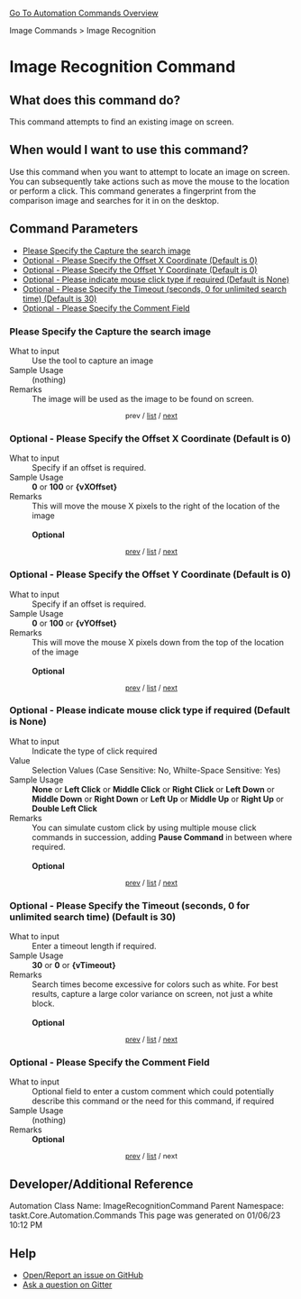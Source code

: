 <!--TITLE: Image Recognition Command -->
<!-- SUBTITLE: a command in the Image Commands group. -->
[Go To Automation Commands Overview](/automation-commands.md)


Image Commands &gt; Image Recognition


# Image Recognition Command


## What does this command do?
This command attempts to find an existing image on screen.


## When would I want to use this command?
Use this command when you want to attempt to locate an image on screen.  You can subsequently take actions such as move the mouse to the location or perform a click.  This command generates a fingerprint from the comparison image and searches for it in on the desktop.


<a id="param_list"></a>
## Command Parameters
- [Please Specify the Capture the search image](#param_0)
- [Optional - Please Specify the Offset X Coordinate (Default is 0)](#param_1)
- [Optional - Please Specify the Offset Y Coordinate (Default is 0)](#param_2)
- [Optional - Please indicate mouse click type if required (Default is None)](#param_3)
- [Optional - Please Specify the Timeout (seconds, 0 for unlimited search time) (Default is 30)](#param_4)
- [Optional - Please Specify the Comment Field](#param_5)


<a id="param_0"></a>
### Please Specify the Capture the search image


<dl>
<dt>What to input</dt><dd>Use the tool to capture an image</dd>
<dt>Sample Usage</dt><dd>(nothing)</dd>
<dt>Remarks</dt><dd>The image will be used as the image to be found on screen.</dd>
</dl>




<div style="font-size: 90%; text-align: center">


prev / [list](#param_list) / [next](#param_1)


</div>


<a id="param_1"></a>
### Optional - Please Specify the Offset X Coordinate (Default is 0)


<dl>
<dt>What to input</dt><dd>Specify if an offset is required.</dd>
<dt>Sample Usage</dt><dd><strong>0</strong> or <strong>100</strong> or <strong>{vXOffset}</strong></dd>
<dt>Remarks</dt><dd>This will move the mouse X pixels to the right of the location of the image<br><br>
<strong>Optional</strong><br></dd>
</dl>




<div style="font-size: 90%; text-align: center">


[prev](#param_1) / [list](#param_list) / [next](#param_2)


</div>


<a id="param_2"></a>
### Optional - Please Specify the Offset Y Coordinate (Default is 0)


<dl>
<dt>What to input</dt><dd>Specify if an offset is required.</dd>
<dt>Sample Usage</dt><dd><strong>0</strong> or <strong>100</strong> or <strong>{vYOffset}</strong></dd>
<dt>Remarks</dt><dd>This will move the mouse X pixels down from the top of the location of the image<br><br>
<strong>Optional</strong><br></dd>
</dl>




<div style="font-size: 90%; text-align: center">


[prev](#param_2) / [list](#param_list) / [next](#param_3)


</div>


<a id="param_3"></a>
### Optional - Please indicate mouse click type if required (Default is None)


<dl>
<dt>What to input</dt><dd>Indicate the type of click required</dd>
<dt>Value</dt><dd>Selection Values (Case Sensitive: No, Whilte-Space Sensitive: Yes)</dd>
<dt>Sample Usage</dt><dd><strong>None</strong> or  <strong>Left Click</strong> or  <strong>Middle Click</strong> or  <strong>Right Click</strong> or  <strong>Left Down</strong> or  <strong>Middle Down</strong> or  <strong>Right Down</strong> or  <strong>Left Up</strong> or  <strong>Middle Up</strong> or  <strong>Right Up</strong> or  <strong>Double Left Click</strong></dd>
<dt>Remarks</dt><dd>You can simulate custom click by using multiple mouse click commands in succession, adding <strong>Pause Command</strong> in between where required.<br><br>
<strong>Optional</strong><br></dd>
</dl>




<div style="font-size: 90%; text-align: center">


[prev](#param_3) / [list](#param_list) / [next](#param_4)


</div>


<a id="param_4"></a>
### Optional - Please Specify the Timeout (seconds, 0 for unlimited search time) (Default is 30)


<dl>
<dt>What to input</dt><dd>Enter a timeout length if required.</dd>
<dt>Sample Usage</dt><dd><strong>30</strong> or <strong>0</strong> or <strong>{vTimeout}</strong></dd>
<dt>Remarks</dt><dd>Search times become excessive for colors such as white. For best results, capture a large color variance on screen, not just a white block.<br><br>
<strong>Optional</strong><br></dd>
</dl>




<div style="font-size: 90%; text-align: center">


[prev](#param_4) / [list](#param_list) / [next](#param_5)


</div>


<a id="param_5"></a>
### Optional - Please Specify the Comment Field


<dl>
<dt>What to input</dt><dd>Optional field to enter a custom comment which could potentially describe this command or the need for this command, if required</dd>
<dt>Sample Usage</dt><dd>(nothing)</dd>
<dt>Remarks</dt><dd><strong>Optional</strong><br></dd>
</dl>




<div style="font-size: 90%; text-align: center">


[prev](#param_5) / [list](#param_list) / next


</div>


## Developer/Additional Reference
Automation Class Name: ImageRecognitionCommand
Parent Namespace: taskt.Core.Automation.Commands
This page was generated on 01/06/23 10:12 PM


## Help
- [Open/Report an issue on GitHub](https://github.com/rcktrncn/taskt/issues/new)
- [Ask a question on Gitter](https://gitter.im/taskt-rpa/Lobby)
